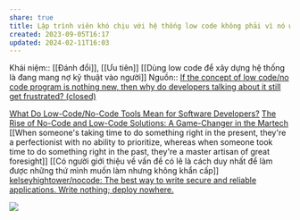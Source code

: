 ```yaml
---
share: true
title: Lập trình viên khó chịu với hệ thống low code không phải vì nó ưu tiên sự tiện lợi và chi phí thấp cho người dùng, mà vì nó được tiếp thị như là một giải pháp hoàn hảo có thể giải quyết được mọi nhu cầu thực tế
created: 2023-09-05T16:17
updated: 2024-02-11T16:03
---
```

Khái niệm:: [[Đánh đổi]], [[Ưu tiên]]
[[Dùng low code để xây dựng hệ thống là đang mang nợ kỹ thuật vào người]] 
Nguồn:: [If the concept of low code/no code program is nothing new, then why do developers talking about it still get frustrated? (closed)](https://softwareengineering.stackexchange.com/q/447976/192731)

[What Do Low-Code/No-Code Tools Mean for Software Developers?](https://www.cmswire.com/digital-marketing/the-software-developers-fate-in-low-codeno-code-world/)
[The Rise of No-Code and Low-Code Solutions: A Game-Changer in the Martech](https://www.linkedin.com/pulse/rise-no-code-low-code-solutions-game-changer-martech-deshpande)
[[When someone's taking time to do something right in the present, they're a perfectionist with no ability to prioritize, whereas when someone took time to do something right in the past, they're a master artisan of great foresight]]
[[Có người giới thiệu về vấn đề có lẽ là cách duy nhất để làm được những thứ mình muốn làm nhưng không khẩn cấp]]
[kelseyhightower/nocode: The best way to write secure and reliable applications. Write nothing; deploy nowhere.](https://github.com/kelseyhightower/nocode "kelseyhightower/nocode: The best way to write secure and reliable applications. Write nothing; deploy nowhere.")

![](https://i.stack.imgur.com/ARBSs.jpg) 